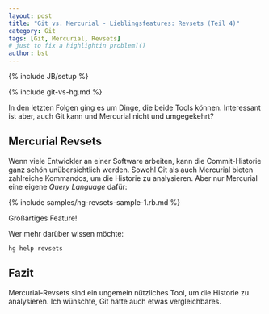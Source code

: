 ```yaml
---
layout: post
title: "Git vs. Mercurial - Lieblingsfeatures: Revsets (Teil 4)"
category: Git
tags: [Git, Mercurial, Revsets]
# just to fix a highlightin problem]()
author: bst
---
```

{% include JB/setup %}

{% include git-vs-hg.md %}

In den letzten Folgen ging es um Dinge, die beide Tools können. Interessant ist aber, auch Git kann und Mercurial nicht und
umgegekehrt?

Mercurial Revsets
-----------------

Wenn viele Entwickler an einer Software arbeiten, 
kann die Commit-Historie ganz schön unübersichtlich werden. 
Sowohl Git als auch Mercurial bieten zahlreiche Kommandos,
um die Historie zu analysieren. Aber nur Mercurial eine 
eigene *Query Language* dafür:

{% include samples/hg-revsets-sample-1.rb.md %}

Großartiges Feature!

Wer mehr darüber wissen möchte:

    hg help revsets

Fazit
-----

Mercurial-Revsets sind ein ungemein nützliches Tool,
um die Historie zu analysieren. 
Ich wünschte, Git hätte auch etwas vergleichbares.